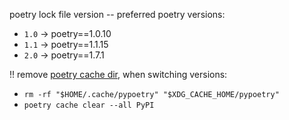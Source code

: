 poetry lock file version -- preferred poetry versions:
- `1.0` -> poetry==1.0.10
- `1.1` -> poetry==1.1.15
- `2.0` -> poetry==1.7.1

!! remove [poetry cache dir](https://python-poetry.org/docs/configuration/#cache-directory),
when switching versions:
- `rm -rf "$HOME/.cache/pypoetry" "$XDG_CACHE_HOME/pypoetry"`
- `poetry cache clear --all PyPI`
